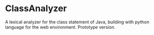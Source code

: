 # ClassAnalyzer
A lexical analyzer for the class statement of Java, building with python language for the web environment. Prototype version.
